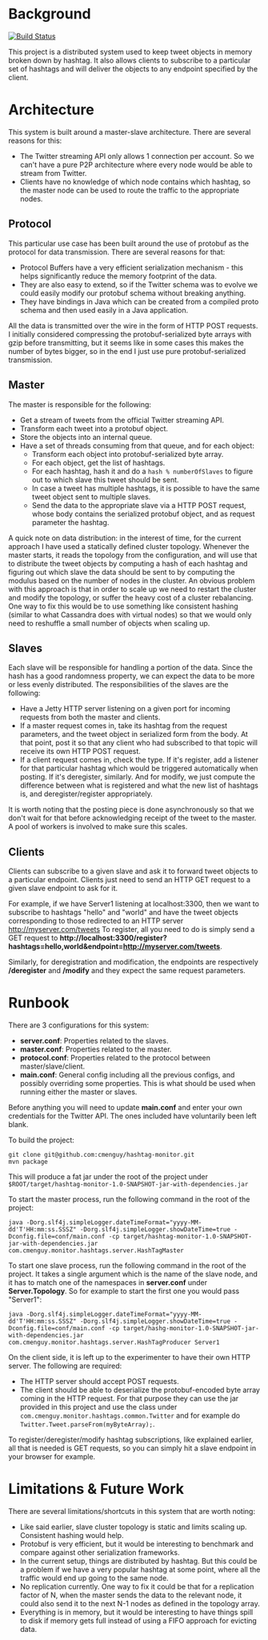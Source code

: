 # Background
[![Build Status](https://travis-ci.org/cmenguy/hashtag-monitor.svg?branch=master)](https://travis-ci.org/cmenguy/hashtag-monitor.svg?branch=master)

This project is a distributed system used to keep tweet objects in memory broken down by hashtag.
It also allows clients to subscribe to a particular set of hashtags and will deliver the objects to any
endpoint specified by the client.

# Architecture

This system is built around a master-slave architecture. There are several reasons for this:
* The Twitter streaming API only allows 1 connection per account. So we can't have a pure P2P architecture where
every node would be able to stream from Twitter.
* Clients have no knowledge of which node contains which hashtag, so the master node can be used to route the traffic
to the appropriate nodes.

## Protocol

This particular use case has been built around the use of protobuf as the protocol for data transmission. There are
several reasons for that:
* Protocol Buffers have a very efficient serialization mechanism - this helps significantly reduce the memory footprint
of the data.
* They are also easy to extend, so if the Twitter schema was to evolve we could easily modify our protobuf schema
without breaking anything.
* They have bindings in Java which can be created from a compiled proto schema and then used easily in a Java application.

All the data is transmitted over the wire in the form of HTTP POST requests.
I initially considered compressing the protobuf-serialized byte arrays with gzip before transmitting, but it seems like
in some cases this makes the number of bytes bigger, so in the end I just use pure protobuf-serialized transmission.

## Master

The master is responsible for the following:
* Get a stream of tweets from the official Twitter streaming API.
* Transform each tweet into a protobuf object.
* Store the objects into an internal queue.
* Have a set of threads consuming from that queue, and for each object:
    * Transform each object into  protobuf-serialized byte array.
    * For each object, get the list of hashtags.
    * For each hashtag, hash it and do a `hash % numberOfSlaves` to figure out to which slave this tweet should be sent.
    * In case a tweet has multiple hashtags, it is possible to have the same tweet object sent to multiple slaves.
    * Send the data to the appropriate slave via a HTTP POST request, whose body contains the serialized protobuf object,
and as request parameter the hashtag.

A quick note on data distribution: in the interest of time, for the current approach I have used a statically defined
cluster topology. Whenever the master starts, it reads the topology from the configuration, and will use that to
distribute the tweet objects by computing a hash of each hashtag and figuring out which slave the data should be sent
to by computing the modulus based on the number of nodes in the cluster. An obvious problem with this approach is that
in order to scale up we need to restart the cluster and modify the topology, or suffer the heavy cost of a cluster 
rebalancing. One way to fix this would be to use something like consistent hashing (similar to what Cassandra does
with virtual nodes) so that we would only need to reshuffle a small number of objects when scaling up.

## Slaves

Each slave will be responsible for handling a portion of the data. Since the hash has a good randomness property, we
can expect the data to be more or less evenly distributed. The responsibilities of the slaves are the following:
* Have a Jetty HTTP server listening on a given port for incoming requests from both the master and clients.
* If a master request comes in, take its hashtag from the request parameters, and the tweet object in serialized form
from the body. At that point, post it so that any client who had subscribed to that topic will receive its own HTTP POST
request.
* If a client request comes in, check the type. If it's register, add a listener for that particular hashtag which would
be triggered automatically when posting. If it's deregister, similarly. And for modify, we just compute the difference
between what is registered and what the new list of hashtags is, and deregister/register appropriately.

It is worth noting that the posting piece is done asynchronously so that we don't wait for that before acknowledging
receipt of the tweet to the master. A pool of workers is involved to make sure this scales.

## Clients

Clients can subscribe to a given slave and ask it to forward tweet objects to a particular endpoint.
Clients just need to send an HTTP GET request to a given slave endpoint to ask for it.

For example, if we have Server1 listening at localhost:3300, then we want to subscribe to hashtags "hello" and "world"
and have the tweet objects corresponding to those redirected to an HTTP server http://myserver.com/tweets
To register, all you need to do is simply send a GET request to **http://localhost:3300/register?hashtags=hello,world&endpoint=http://myserver.com/tweets**.

Similarly, for deregistration and modification, the endpoints are respectively **/deregister** and **/modify** and they
expect the same request parameters.


# Runbook

There are 3 configurations for this system:
* **server.conf**: Properties related to the slaves.
* **master.conf**: Properties related to the master.
* **protocol.conf**: Properties related to the protocol between master/slave/client.
* **main.conf**: General config including all the previous configs, and possibly overriding some properties. This is 
what should be used when running either the master or slaves.

Before anything you will need to update **main.conf** and enter your own credentials for the Twitter API. The ones
included have voluntarily been left blank.

To build the project:

    git clone git@github.com:cmenguy/hashtag-monitor.git
    mvn package
    
This will produce a fat jar under the root of the project under `$ROOT/target/hashtag-monitor-1.0-SNAPSHOT-jar-with-dependencies.jar`

To start the master process, run the following command in the root of the project:

    java -Dorg.slf4j.simpleLogger.dateTimeFormat="yyyy-MM-dd'T'HH:mm:ss.SSSZ" -Dorg.slf4j.simpleLogger.showDateTime=true -Dconfig.file=conf/main.conf -cp target/hashtag-monitor-1.0-SNAPSHOT-jar-with-dependencies.jar com.cmenguy.monitor.hashtags.server.HashTagMaster

To start one slave process, run the following command in the root of the project.
It takes a single argument which is the name of the slave node, and it has to match one of the namespaces in
**server.conf** under **Server.Topology**. So for example to start the first one you would pass "Server1":

    java -Dorg.slf4j.simpleLogger.dateTimeFormat="yyyy-MM-dd'T'HH:mm:ss.SSSZ" -Dorg.slf4j.simpleLogger.showDateTime=true -Dconfig.file=conf/main.conf -cp target/hashg-monitor-1.0-SNAPSHOT-jar-with-dependencies.jar com.cmenguy.monitor.hashtags.server.HashTagProducer Server1

On the client side, it is left up to the experimenter to have their own HTTP server. The following are required:
* The HTTP server should accept POST requests.
* The client should be able to deserialize the protobuf-encoded byte array coming in the HTTP request. For that purpose
they can use the jar provided in this project and use the class under `com.cmenguy.monitor.hashtags.common.Twitter` and
for example do `Twitter.Tweet.parseFrom(myByteArray);`.

To register/deregister/modify hashtag subscriptions, like explained earlier, all that is needed is GET requests, so you
can simply hit a slave endpoint in your browser for example.

# Limitations & Future Work

There are several limitations/shortcuts in this system that are worth noting:
* Like said earlier, slave cluster topology is static and limits scaling up. Consistent hashing would help.
* Protobuf is very efficient, but it would be interesting to benchmark and compare against other serialization
frameworks.
* In the current setup, things are distributed by hashtag. But this could be a problem if we have a very popular
hashtag at some point, where all the traffic would end up going to the same node.
* No replication currently. One way to fix it could be that for a replication factor of N, when the master sends the
data to the relevant node, it could also send it to the next N-1 nodes as defined in the topology array.
* Everything is in memory, but it would be interesting to have things spill to disk if memory gets full instead of
using a FIFO approach for evicting data.